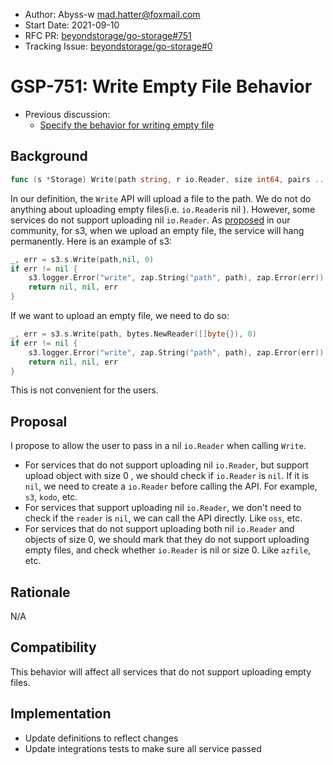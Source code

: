 - Author:  Abyss-w <mad.hatter@foxmail.com>
- Start Date: 2021-09-10
- RFC PR: [beyondstorage/go-storage#751](https://github.com/beyondstorage/go-storage/pull/751)
- Tracking Issue: [beyondstorage/go-storage#0](https://github.com/beyondstorage/go-storage/issues/0)

# GSP-751: Write Empty File Behavior

- Previous discussion:
    - [Specify the behavior for writing empty file](https://forum.beyondstorage.io/t/topic/204)

## Background

```go
func (s *Storage) Write(path string, r io.Reader, size int64, pairs ...Pair) (n int64, err error)
```

In our definition, the `Write` API will upload a file to the path. We do not do anything about uploading empty files(i.e. `io.Reader`is nil ). However, some services do not support uploading nil `io.Reader`. As [proposed](https://forum.beyondstorage.io/t/topic/204) in our community, for s3, when we upload an empty file, the service will hang permanently. Here is an example of s3:

```go
_, err = s3.s.Write(path,nil, 0)
if err != nil {
    s3.logger.Error("write", zap.String("path", path), zap.Error(err))
    return nil, nil, err
}
```

If we want to upload an empty file, we need to do so:

```go
_, err = s3.s.Write(path, bytes.NewReader([]byte{}), 0)
if err != nil {
    s3.logger.Error("write", zap.String("path", path), zap.Error(err))
    return nil, nil, err
}
```

This is not convenient for the users.

## Proposal

I propose to allow the user to pass in a nil `io.Reader` when calling `Write`.

- For services that do not support uploading nil `io.Reader`, but support upload object with size 0 , we should check if `io.Reader` is `nil`. If it is `nil`, we need to create a `io.Reader` before calling the API. For example, `s3`, `kodo`, etc.
- For services that support uploading nil `io.Reader`, we don't need to check if the `reader` is `nil`, we can call the API directly. Like `oss`, etc.
- For services that do not support uploading both nil `io.Reader` and objects of size 0, we should mark that they do not support uploading empty files, and check whether `io.Reader` is nil or size 0. Like `azfile`, etc.

## Rationale

N/A

## Compatibility

This behavior will affect all services that do not support uploading empty files.

## Implementation

- Update definitions to reflect changes
- Update integrations tests to make sure all service passed

